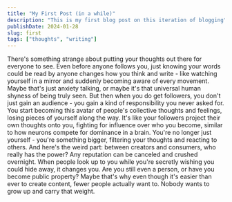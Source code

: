 ```yaml
---
title: "My First Post (in a while)"
description: "This is my first blog post on this iteration of blogging"
publishDate: 2024-01-28
slug: first
tags: ["thoughts", "writing"]
---
```


There's something strange about putting your thoughts out there for everyone to see. Even before anyone follows you, just knowing your words could be read by anyone changes how you think and write - like watching yourself in a mirror and suddenly becoming aware of every movement. Maybe that's just anxiety talking, or maybe it's that universal human shyness of being truly seen. But then when you do get followers, you don't just gain an audience - you gain a kind of responsibility you never asked for. You start becoming this avatar of people's collective thoughts and feelings, losing pieces of yourself along the way. It's like your followers project their own thoughts onto you, fighting for influence over who you become, similar to how neurons compete for dominance in a brain. You're no longer just yourself - you're something bigger, filtering your thoughts and reacting to others. And here's the weird part: between creators and consumers, who really has the power? Any reputation can be canceled and crushed overnight. When people look up to you while you're secretly wishing you could hide away, it changes you. Are you still even a person, or have you become public property? Maybe that's why even though it's easier than ever to create content, fewer people actually want to. Nobody wants to grow up and carry that weight.
